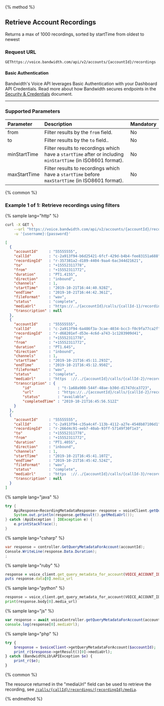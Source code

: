 {% method %}

## Retrieve Account Recordings
Returns a max of 1000 recordings, sorted by startTime from oldest to newest

### Request URL

<code class="get">GET</code>`https://voice.bandwidth.com/api/v2/accounts/{accountId}/recordings`

#### Basic Authentication

Bandwidth's Voice API leverages Basic Authentication with your Dashboard API Credentials. Read more about how Bandwidth secures endpoints in the [Security & Credentials](../../../guides/accountCredentials.md) document.

---

### Supported Parameters

| Parameter    | Description                                                                                                  | Mandatory |
|:-------------|:-------------------------------------------------------------------------------------------------------------|:----------|
| from         | Filter results by the `from` field.                                                                          | No        |
| to           | Filter results by the `to` field..                                                                           | No        |
| minStartTime | Filter results to recordings which have a `startTime` after or including `minStartTime` (in ISO8601 format). | No        |
| maxStartTime | Filter results to recordings which have a `startTime` before `maxStartTime` (in ISO8601 format).             | No        |

{% common %}

### Example 1 of 1: Retrieve recordings using filters

{% sample lang="http" %}

```bash
curl -X GET \
    --url "https://voice.bandwidth.com/api/v2/accounts/{accountId}/recordings?from={from}&to={to}&minStartTime={minStartTime}&maxStartTime={maxStartTime}" \
    -u '{username}:{password}'
```

```json
[
  {
    "accountId"     : "55555555",
    "callId"        : "c-2a913f94-b6d25421-6fcf-429d-b4b4-fee83151a688",
    "recordingId"   : "r-357381a2-d189-4404-9aa4-6ac344d21621",
    "to"            : "+15552311778",
    "from"          : "+15552311772",
    "duration"      : "PT1.415S",
    "direction"     : "inbound",
    "channels"      : 1,
    "startTime"     : "2019-10-21T16:44:40.928Z",
    "endTime"       : "2019-10-21T16:44:42.361Z",
    "fileFormat"    : "wav",
    "status"        : "complete",
    "mediaUrl"      : "https://../{accountId}/calls/{callId-1}/recordings/{recordingId}/media",
    "transcription" : null
  },
  {
    "accountId"     : "55555555",
    "callId"        : "c-2a913f94-6a486f3a-3cae-4034-bcc3-f0c9fa77ca2f",
    "recordingId"   : "r-d68201ef-d53e-4c6d-a743-1c1283909d41",
    "to"            : "+15552311778",
    "from"          : "+15552311772",
    "duration"      : "PT1.64S",
    "direction"     : "inbound",
    "channels"      : 1,
    "startTime"     : "2019-10-21T16:45:11.293Z",
    "endTime"       : "2019-10-21T16:45:12.950Z",
    "fileFormat"    : "wav",
    "status"        : "complete",
    "mediaUrl"      : "https  ://../{accountId}/calls/{callId-2}/recordings/{recordingId}/media",
    "transcription" : {
        "id"            : "t-1a68a908-544f-48ae-b30d-d1747dca3723",
        "url"           : "https://../{accountId}/calls/{callId-2}/recordings/{recordingId}/transcription",
        "status"        : "available",
        "completedTime" : "2019-10-21T16:45:56.512Z"
    }
  },
  {
    "accountId"     : "55555555",
    "callId"        : "c-2a913f94-c35a4c4f-113b-4112-a27e-4548b87106d1",
    "recordingId"   : "r-266d4c91-eeb7-40ab-93ff-57149f30f1e3",
    "to"            : "+15552311778",
    "from"          : "+15552311772",
    "duration"      : "PT1.405S",
    "direction"     : "inbound",
    "channels"      : 1,
    "startTime"     : "2019-10-21T16:45:41.107Z",
    "endTime"       : "2019-10-21T16:45:42.524Z",
    "fileFormat"    : "wav",
    "status"        : "complete",
    "mediaUrl"      : "https  ://../{accountId}/calls/{callId-3}/recordings/{recordingId}/media",
    "transcription" : null
  }
]
```

{% sample lang="java" %}

```java
try {
    ApiResponse<RecordingMetadataResponse> response = voiceClient.getQueryMetadataForAccount(VOICE_ACCOUNT_ID);
    System.out.println(response.getResult().getMediaUrl());
} catch (ApiException | IOException e) {
    e.printStackTrace();
}
```

{% sample lang="csharp" %}

```csharp
var response = controller.GetQueryMetadataForAccount(accountId);
Console.WriteLine(response.Data.Duration);
;
```

{% sample lang="ruby" %}

```ruby
response = voice_client.get_query_metadata_for_account(VOICE_ACCOUNT_ID)
puts response.data[0].media_url
```

{% sample lang="python" %}

```python
response = voice_client.get_query_metadata_for_account(VOICE_ACCOUNT_ID)
print(response.body[0].media_url)
```

{% sample lang="js" %}

```js
var response = await voiceController.getQueryMetadataForAccount(accountId);
console.log(response[0].mediaUrl);
```

{% sample lang="php" %}

```php
try {
    $response = $voiceClient->getQueryMetadataForAccount($accountId);
    print_r($response->getResult()[0]->mediaUrl);
} catch (BandwidthLib\APIException $e) {
    print_r($e);
}
```

{% common %}

The resource returned in the "mediaUrl" field can be used to retrieve the recording, see [`/calls/{callId}/recordings/{recordingId}/media`](getCallsCallIdRecordingsRecordingIdMedia.md).

{% endmethod %}

